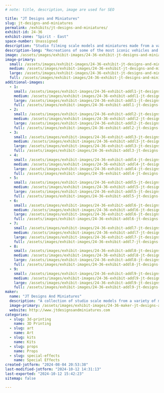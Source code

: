 ```yaml
---
# note: title, description, image are used for SEO

title: "JT Designs and Miniatures"
slug: jt-designs-and-miniatures
permalink: /exhibits/jt-designs-and-miniatures/
exhibit-id: 24-36
exhibit-zone: "Spirit - East"
space-number: Unassigned
description: "Studio filming scale models and miniatures made from a variety of mediums."
description-long: "Recreations of some of the most iconic vehicles and characters in cinema history. using silicone molding techniques, fiberglass, wood working, 3D printing and kit bashing. In addition to science fiction topics, real world pieces are also created such as ships,other types of vehicles and creatures."
image: /assets/images/exhibit-images/24-36-exhibit-jt-designs-and-miniatures-img-1483-large.JPG
image-primary: 
  small: /assets/images/exhibit-images/24-36-exhibit-jt-designs-and-miniatures-img-1483-small.JPG
  medium: /assets/images/exhibit-images/24-36-exhibit-jt-designs-and-miniatures-img-1483-medium.JPG
  large: /assets/images/exhibit-images/24-36-exhibit-jt-designs-and-miniatures-img-1483-large.JPG
  full: /assets/images/exhibit-images/24-36-exhibit-jt-designs-and-miniatures-img-1483-full.JPG
additional-images: 
  - 1:
    small: /assets/images/exhibit-images/24-36-exhibit-addl1-jt-designs-and-miniatures-img-0703-small.JPG
    medium: /assets/images/exhibit-images/24-36-exhibit-addl1-jt-designs-and-miniatures-img-0703-medium.JPG
    large: /assets/images/exhibit-images/24-36-exhibit-addl1-jt-designs-and-miniatures-img-0703-large.JPG
    full: /assets/images/exhibit-images/24-36-exhibit-addl1-jt-designs-and-miniatures-img-0703-full.JPG
  - 2:
    small: /assets/images/exhibit-images/24-36-exhibit-addl2-jt-designs-and-miniatures-img-0885-small.JPG
    medium: /assets/images/exhibit-images/24-36-exhibit-addl2-jt-designs-and-miniatures-img-0885-medium.JPG
    large: /assets/images/exhibit-images/24-36-exhibit-addl2-jt-designs-and-miniatures-img-0885-large.JPG
    full: /assets/images/exhibit-images/24-36-exhibit-addl2-jt-designs-and-miniatures-img-0885-full.JPG
  - 3:
    small: /assets/images/exhibit-images/24-36-exhibit-addl3-jt-designs-and-miniatures-img-0934-small.jpeg
    medium: /assets/images/exhibit-images/24-36-exhibit-addl3-jt-designs-and-miniatures-img-0934-medium.jpeg
    large: /assets/images/exhibit-images/24-36-exhibit-addl3-jt-designs-and-miniatures-img-0934-large.jpeg
    full: /assets/images/exhibit-images/24-36-exhibit-addl3-jt-designs-and-miniatures-img-0934-full.jpeg
  - 4:
    small: /assets/images/exhibit-images/24-36-exhibit-addl4-jt-designs-and-miniatures-img-1202-small.jpeg
    medium: /assets/images/exhibit-images/24-36-exhibit-addl4-jt-designs-and-miniatures-img-1202-medium.jpeg
    large: /assets/images/exhibit-images/24-36-exhibit-addl4-jt-designs-and-miniatures-img-1202-large.jpeg
    full: /assets/images/exhibit-images/24-36-exhibit-addl4-jt-designs-and-miniatures-img-1202-full.jpeg
  - 5:
    small: /assets/images/exhibit-images/24-36-exhibit-addl5-jt-designs-and-miniatures-img-1363-small.jpeg
    medium: /assets/images/exhibit-images/24-36-exhibit-addl5-jt-designs-and-miniatures-img-1363-medium.jpeg
    large: /assets/images/exhibit-images/24-36-exhibit-addl5-jt-designs-and-miniatures-img-1363-large.jpeg
    full: /assets/images/exhibit-images/24-36-exhibit-addl5-jt-designs-and-miniatures-img-1363-full.jpeg
  - 6:
    small: /assets/images/exhibit-images/24-36-exhibit-addl6-jt-designs-and-miniatures-img-1379-small.jpeg
    medium: /assets/images/exhibit-images/24-36-exhibit-addl6-jt-designs-and-miniatures-img-1379-medium.jpeg
    large: /assets/images/exhibit-images/24-36-exhibit-addl6-jt-designs-and-miniatures-img-1379-large.jpeg
    full: /assets/images/exhibit-images/24-36-exhibit-addl6-jt-designs-and-miniatures-img-1379-full.jpeg
  - 7:
    small: /assets/images/exhibit-images/24-36-exhibit-addl7-jt-designs-and-miniatures-img-1414-small.jpeg
    medium: /assets/images/exhibit-images/24-36-exhibit-addl7-jt-designs-and-miniatures-img-1414-medium.jpeg
    large: /assets/images/exhibit-images/24-36-exhibit-addl7-jt-designs-and-miniatures-img-1414-large.jpeg
    full: /assets/images/exhibit-images/24-36-exhibit-addl7-jt-designs-and-miniatures-img-1414-full.jpeg
  - 8:
    small: /assets/images/exhibit-images/24-36-exhibit-addl8-jt-designs-and-miniatures-img-1637-small.jpeg
    medium: /assets/images/exhibit-images/24-36-exhibit-addl8-jt-designs-and-miniatures-img-1637-medium.jpeg
    large: /assets/images/exhibit-images/24-36-exhibit-addl8-jt-designs-and-miniatures-img-1637-large.jpeg
    full: /assets/images/exhibit-images/24-36-exhibit-addl8-jt-designs-and-miniatures-img-1637-full.jpeg
  - 9:
    small: /assets/images/exhibit-images/24-36-exhibit-addl9-jt-designs-and-miniatures-img-1695-small.JPG
    medium: /assets/images/exhibit-images/24-36-exhibit-addl9-jt-designs-and-miniatures-img-1695-medium.JPG
    large: /assets/images/exhibit-images/24-36-exhibit-addl9-jt-designs-and-miniatures-img-1695-large.JPG
    full: /assets/images/exhibit-images/24-36-exhibit-addl9-jt-designs-and-miniatures-img-1695-full.JPG
maker: 
  name: "JT Designs And Miniatures"
  description: "A collection of studio scale models from a variety of movies including Star Wars, Battlestar Galactica, 2001 a Space Odyssey and more. Made from cast resin, abs and styrene plastic, wood and 3D printed."
  image-primary: /assets/images/exhibit-images/24-36-maker-jt-designs-and-miniatures-jt-designs-medium.jpg
  website: http://www.jtdesignsandminiatures.com
categories: 
  - slug: 3d-printing
    name: 3D Printing
  - slug: art
    name: Art
  - slug: kits
    name: Kits
  - slug: props
    name: Props
  - slug: special-effects
    name: Special Effects
created-jotform: "2024-08-04 20:53:38"
last-modified-jotform: "2024-10-12 14:31:13"
last-exported: "2024-10-12 15:42:23"
sitemap: false

---
```


